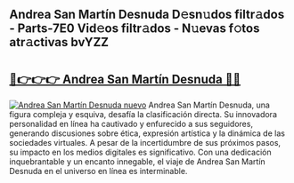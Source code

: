 ## Andrea San Martín Desnuda D𝚎sn𝚞dos filtr𝚊dos - Parts-7E0 Vid𝚎os filtr𝚊dos - N𝚞evas f𝚘tos atr𝚊ctivas bvYZZ

# <h2><a href="http://mb7zft.tromn.icu/?c=Andrea+San+Mart%c3%adn+Desnuda">🔗👉👉👉 Andrea San Martín Desnuda 🔗🔗</a></h2>

[![Andrea San Martín Desnuda nuevo](https://i.imgur.com/pEAQMta.gif)](http://mb7zft.tromn.icu/?c=Andrea+San+Mart%c3%adn+Desnuda)
Andrea San Martín Desnuda, una figura compleja y esquiva, desafía la clasificación directa. Su innovadora personalidad en línea ha cautivado y enfurecido a sus seguidores, generando discusiones sobre ética, expresión artística y la dinámica de las sociedades virtuales. A pesar de la incertidumbre de sus próximos pasos, su impacto en los medios digitales es significativo. Con una dedicación inquebrantable y un encanto innegable, el viaje de Andrea San Martín Desnuda en el universo en línea es interminable.
